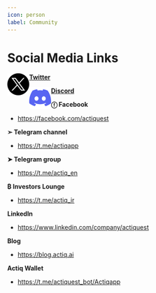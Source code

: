 ```yaml
---
icon: person
label: Community
---
```

# Social Media Links


<img style="float" align="left" width="50" height="50" src="/assets/images/twitternew.svg"> [**Twitter**](https://twitter.com/actiqapp "**Twitter**")

<img style="float" align="left" width="50" height="50" src="/assets/images/Discord.svg"> [**Discord**](https://discord.gg/TQDtydDPgH "**Discord**")

**ⓕ Facebook**
- https://facebook.com/actiquest

**➣ Telegram channel**
- https://t.me/actiqapp

**➤ Telegram group**
- https://t.me/actiq_en

**₿ Investors Lounge**
- https://t.me/actiq_ir

**LinkedIn**
-  https://www.linkedin.com/company/actiquest

**Blog**
-  https://blog.actiq.ai

**Actiq Wallet**
-  https://t.me/actiquest_bot/Actiqapp
